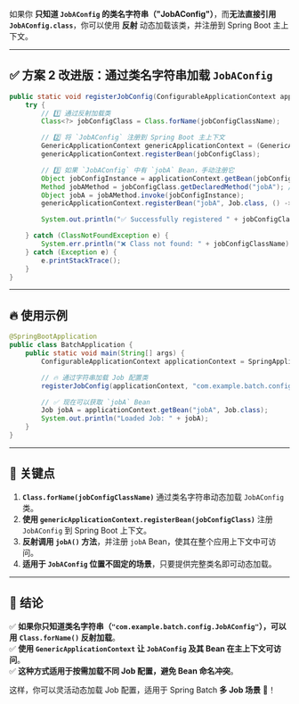 如果你 **只知道 `JobAConfig` 的类名字符串（"JobAConfig"）**，而**无法直接引用 `JobAConfig.class`**，你可以使用 **反射** 动态加载该类，并注册到 Spring Boot 主上下文。  

---

## **✅ 方案 2 改进版：通过类名字符串加载 `JobAConfig`**
```java
public static void registerJobConfig(ConfigurableApplicationContext applicationContext, String jobConfigClassName) {
    try {
        // 1️⃣ 通过反射加载类
        Class<?> jobConfigClass = Class.forName(jobConfigClassName);

        // 2️⃣ 将 `JobAConfig` 注册到 Spring Boot 主上下文
        GenericApplicationContext genericApplicationContext = (GenericApplicationContext) applicationContext;
        genericApplicationContext.registerBean(jobConfigClass);

        // 3️⃣ 如果 `JobAConfig` 中有 `jobA` Bean，手动注册它
        Object jobConfigInstance = applicationContext.getBean(jobConfigClass);
        Method jobAMethod = jobConfigClass.getDeclaredMethod("jobA"); // 确保 JobAConfig 有 jobA() 方法
        Object jobA = jobAMethod.invoke(jobConfigInstance);
        genericApplicationContext.registerBean("jobA", Job.class, () -> (Job) jobA);

        System.out.println("✅ Successfully registered " + jobConfigClassName);

    } catch (ClassNotFoundException e) {
        System.err.println("❌ Class not found: " + jobConfigClassName);
    } catch (Exception e) {
        e.printStackTrace();
    }
}
```
---

## **🔥 使用示例**
```java
@SpringBootApplication
public class BatchApplication {
    public static void main(String[] args) {
        ConfigurableApplicationContext applicationContext = SpringApplication.run(BatchApplication.class, args);

        // 🔥 通过字符串加载 Job 配置类
        registerJobConfig(applicationContext, "com.example.batch.config.JobAConfig");

        // ✅ 现在可以获取 `jobA` Bean
        Job jobA = applicationContext.getBean("jobA", Job.class);
        System.out.println("Loaded Job: " + jobA);
    }
}
```
---

## **📌 关键点**
1. **`Class.forName(jobConfigClassName)`** 通过类名字符串动态加载 `JobAConfig` 类。
2. **使用 `genericApplicationContext.registerBean(jobConfigClass)`** 注册 `JobAConfig` 到 Spring Boot 上下文。
3. **反射调用 `jobA()` 方法**，并注册 `jobA` Bean，使其在整个应用上下文中可访问。
4. **适用于 `JobAConfig` 位置不固定的场景**，只要提供完整类名即可动态加载。

---

## **🚀 结论**
✅ **如果你只知道类名字符串（`"com.example.batch.config.JobAConfig"`），可以用** **`Class.forName()` 反射加载**。  
✅ **使用 `GenericApplicationContext` 让 `JobAConfig` 及其 Bean 在主上下文可访问**。  
✅ **这种方式适用于按需加载不同 Job 配置，避免 Bean 命名冲突**。  

这样，你可以灵活动态加载 Job 配置，适用于 Spring Batch **多 Job 场景** 🚀！